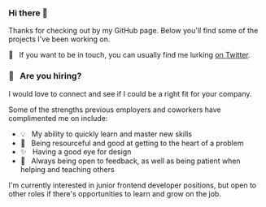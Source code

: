 ### Hi there 👋

<!--
**ElineJ/ElineJ** is a ✨ _special_ ✨ repository because its `README.md` (this file) appears on your GitHub profile.

Here are some ideas to get you started:

- 🔭 I’m currently working on ...
- 🌱 I’m currently learning ...
- 👯 I’m looking to collaborate on ...
- 🤔 I’m looking for help with ...
- 💬 Ask me about ...
- 📫 How to reach me: ...
- 😄 Pronouns: ...
- ⚡ Fun fact: ...
-->

Thanks for checking out by my GitHub page. Below you'll find some of the projects I've been working on. 

:speech_balloon: &nbsp; If you want to be in touch, you can usually find me lurking [on Twitter](https://twitter.com/ElineJacobse). <br>


### :briefcase: &nbsp; Are you hiring? 

I would love to connect and see if I could be a right fit for your company. 

Some of the strengths previous employers and coworkers have complimented me on include:
- :bulb:  &nbsp; My ability to quickly learn and master new skills 
- :mag_right: &nbsp; Being resourceful and good at getting to the heart of a problem
- ✨  &nbsp; Having a good eye for design
- 👯  &nbsp; Always being open to feedback, as well as being patient when helping and teaching others


 I'm currently interested in junior frontend developer positions, but open to other roles if there's opportunities to learn and grow on the job.

